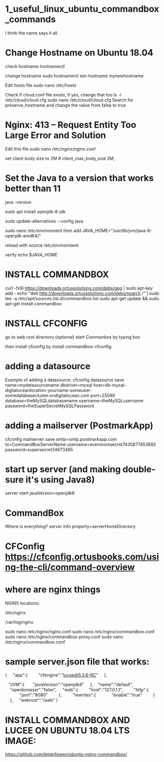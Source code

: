 # 1_useful_linux_ubuntu_commandbox_commands
I think the name says it all.

# Change Hostname on Ubuntu 18.04
 
 check hostname
 hostnamectl
 
 change hostname
 sudo hostnamectl set-hostname mynewhostname
 
 Edit hosts file
 sudo nano /etc/hosts
 
 Check if cloud.conf file exists, if yes, change that too
 ls -l /etc/cloud/cloud.cfg
 sudo nano /etc/cloud/cloud.cfg
 Search for preserve_hostname and change the value from false to true
 
 
# Nginx: 413 – Request Entity Too Large Error and Solution
Edit this file
sudo nano /etc/nginx/nginx.conf

set client body size to 2M #
client_max_body_size 2M;


# Set the Java to a version that works better than 11

java -version

sudo apt install openjdk-8-jdk

sudo update-alternatives --config java

sudo nano /etc/environment
then add
JAVA_HOME="/usr/lib/jvm/java-8-openjdk-amd64/"

reload with 
source /etc/environment

verify
echo $JAVA_HOME

# INSTALL COMMANDBOX
curl -fsSl https://downloads.ortussolutions.com/debs/gpg | sudo apt-key add -
echo "deb http://downloads.ortussolutions.com/debs/noarch /" | sudo tee -a /etc/apt/sources.list.d/commandbox.list
sudo apt-get update && sudo apt-get install commandbox

# INSTALL CFCONFIG
go to web root directory (optional)
start Commanbox by typing
box

then install cfconfig by
install commandbox-cfconfig

# adding a datasource
Example of adding a datasource:
cfconfig datasource save name=mydatasourcename dbdriver=mysql host=db-mysql-digitaloceanlocation-yourname-someuser-somedatabasecluster.ondigitalocean.com port=25099 database=theMySQLdatabasename username=theMySQLusername password=theSuperSecretMySQLPassword

# adding a mailserver (PostmarkApp)
cfconfig mailserver save smtp=smtp.postmarkapp.com to=CommandBoxServerName username=evenmoresecret7435877453892 password=supersecret34673465


# start up server (and making double-sure it's using Java8)
server start javaVersion=openjdk8





# CommandBox
Where is everything?
server info property=serverHomeDirectory



# CFConfig https://cfconfig.ortusbooks.com/using-the-cli/command-overview

# where are nginx things
NGINX locations:

/etc/nginx

/var/log/nginx

sudo nano /etc/nginx/nginx.conf
sudo nano /etc/nginx/commandbox.conf
sudo nano /etc/nginx/commandbox-proxy.conf
sudo nano /etc/nginx/commandbox.conf



# sample server.json file that works:

{
    "app":{
        "cfengine":"lucee@5.3.6-RC"
    },

   "JVM":{
      "javaVersion":"openjdk8"
    },
   "name":"default",
    "openbrowser":"false",
    "web":{
        "host":"127.0.1.1",
        "http":{
            "port":"8080"
        },
        "rewrites":{
            "enable":"true"
        }
    },
    "webroot":"/web"
}


# INSTALL COMMANDBOX AND LUCEE ON UBUNTU 18.04 LTS IMAGE:

https://github.com/letskillowen/ubuntu-nginx-commandbox/
